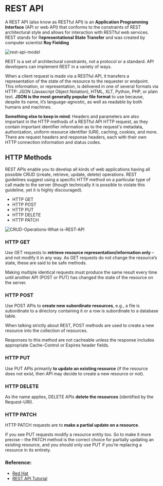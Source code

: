 # REST API

A REST API (also know as RESTful API) is an **Application Programming Interface** (API or web API) that conforms to the constraints of REST architectural style and allows for interaction with RESTful web services. REST stands for R**epresentational State Transfer** and was created by computer scientist **Roy Fielding**

![rest-api-model](https://user-images.githubusercontent.com/98386787/173993897-af430f27-d5a5-42e6-8a62-19cb7dcd5550.png)

REST is a set of architectural constraints, not a protocol or a standard. API developers can implement REST in a variety of ways. 

When a client request is made via a RESTful API, it transfers a representation of the state of the resource to the requester or endpoint. This information, or representation, is delivered in one of several formats via HTTP: JSON (Javascript Object Notation), HTML, XLT, Python, PHP, or plain text. **JSON is the most generally popular file format** to use because, despite its name, it’s language-agnostic, as well as readable by both humans and machines.

**Something else to keep in mind**: Headers and parameters are also important in the HTTP methods of a RESTful API HTTP request, as they contain important identifier information as to the request's metadata, authorization, uniform resource identifier (URI), caching, cookies, and more. There are request headers and response headers, each with their own HTTP connection information and status codes.


## HTTP Methods

REST APIs enable you to develop all kinds of web applications having all possible CRUD (create, retrieve, update, delete) operations. REST guidelines suggest using a specific HTTP method on a particular type of call made to the server (though technically it is possible to violate this guideline, yet it is highly discouraged).

- HTTP GET
- HTTP POST
- HTTP PUT
- HTTP DELETE
- HTTP PATCH

![CRUD-Operations-What-is-REST-API](https://user-images.githubusercontent.com/98386787/173994324-0c08a983-0c21-4df0-abfb-e10b6b6a94c3.png)

### HTTP GET

Use GET requests to **retrieve resource representation/information only** – and not modify it in any way. As GET requests do not change the resource’s state, these are said to be safe methods.

Making multiple identical requests must produce the same result every time until another API (POST or PUT) has changed the state of the resource on the server.


### HTTP POST

Use POST APIs to **create new subordinate resources**, e.g., a file is subordinate to a directory containing it or a row is subordinate to a database table.

When talking strictly about REST, POST methods are used to create a new resource into the collection of resources.

Responses to this method are not cacheable unless the response includes appropriate Cache-Control or Expires header fields.


### HTTP PUT

Use PUT APIs primarily **to update an existing resource** (if the resource does not exist, then API may decide to create a new resource or not).


### HTTP DELETE

As the name applies, DELETE APIs **delete the resources** (identified by the Request-URI).

### HTTP PATCH

HTTP PATCH requests are to **make a partial update on a resource**.

If you see PUT requests modify a resource entity too. So to make it more precise – the PATCH method is the correct choice for partially updating an existing resource, and you should only use PUT if you’re replacing a resource in its entirety.





### Reference: 
- [Red Hat](https://www.redhat.com/en/topics/api/what-is-a-rest-api)
- [REST API Tutorial](https://restfulapi.net/http-methods/)

